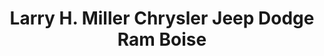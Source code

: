 ---
title: "Larry H. Miller Chrysler Jeep Dodge Ram Boise"
url: /boise/larry-h-miller-chrysler-jeep-dodge-ram-boise/
shop: Autohaus
---
